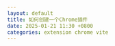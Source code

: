 ```yaml
---
layout: default
title: 如何创建一个Chrome插件
date: 2025-01-21 11:30 +0800
categories: extension chrome vite
---
```



